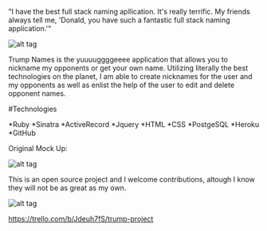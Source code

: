 "I have the best full stack naming apllication. It's really terrific. My friends always tell me, 'Donald, you have such a fantastic full stack naming application.'"

![alt tag](http://i.imgur.com/jzCwWC6.jpg)

Trump Names is the yuuuuggggeeee application that allows you to nickname my opponents or get your own name. Utilizing literally the best technologies on the planet, I am able to create nicknames for the user and my opponents as well as enlist the help of the user to edit and delete opponent names.

#Technologies

*Ruby
*Sinatra
*ActiveRecord
*Jquery
*HTML
*CSS
*PostgeSQL
*Heroku
*GitHub



Original Mock Up:

![alt tag](http://i.imgur.com/ASL3NHB.jpg)

This is an open source project and I welcome contributions, altough I know they will not be as great as my own.

![alt tag](http://i.imgur.com/mcEFKnh.jpg)

https://trello.com/b/Jdeuh7fS/trump-project
